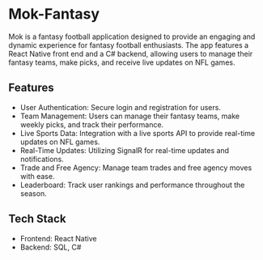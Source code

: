# Mok-Fantasy
Mok is a fantasy football application designed to provide an engaging and dynamic experience for fantasy football enthusiasts. The app features a React Native front end and a C# backend, allowing users to manage their fantasy teams, make picks, and receive live updates on NFL games.

## Features
- User Authentication: Secure login and registration for users.
- Team Management: Users can manage their fantasy teams, make weekly picks, and track their performance.
- Live Sports Data: Integration with a live sports API to provide real-time updates on NFL games.
- Real-Time Updates: Utilizing SignalR for real-time updates and notifications.
- Trade and Free Agency: Manage team trades and free agency moves with ease.
- Leaderboard: Track user rankings and performance throughout the season.

## Tech Stack
- Frontend: React Native
- Backend: SQL, C#
